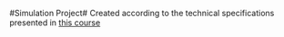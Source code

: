 #Simulation Project#
Created according to the technical specifications presented in [this course](https://zhukovsd.github.io/java-backend-learning-course/Projects/Simulation/)
